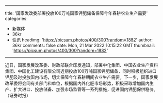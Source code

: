 
---
title: '国家发改委部署投放100万吨国家钾肥储备保障今年春耕农业生产需要'
categories: 
 - 新媒体
 - 36kr
 - 快讯
headimg: 'https://picsum.photos/400/300?random=1882'
author: 36kr
comments: false
date: Mon, 21 Mar 2022 10:15:22 GMT
thumbnail: 'https://picsum.photos/400/300?random=1882'
---

<div>   
近日，国家发展改革委、财政部联合印发通知，部署中化集团、中国农业生产资料集团、中国化工建设有限公司近期投放100万吨国家钾肥储备，同时积极组织进口钾肥及时投放国内市场，切实保障今年春耕期间农业生产需要。下一步，国家发展改革委将会同有关部门和单位，根据国内外化肥市场形势，积极采取增加国内生产、扩大进口、投放储备、加强市场监管等一系列措施，促进国内钾肥保供稳价。（证券时报）  
</div>
            